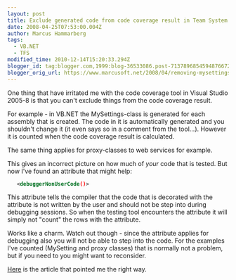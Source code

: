 ```yaml
---
layout: post
title: Exclude generated code from code coverage result in Team System
date: 2008-04-25T07:53:00.004Z
author: Marcus Hammarberg
tags:
  - VB.NET
  - TFS
modified_time: 2010-12-14T15:20:33.294Z
blogger_id: tag:blogger.com,1999:blog-36533086.post-7137896854594876672
blogger_orig_url: https://www.marcusoft.net/2008/04/removing-mysettings-from-code-coverage.html
---
```


One thing that have irritated me with the code coverage tool in Visual Studio 2005-8 is that you can't exclude things from the code coverage result.

For example - in VB.NET the MySettings-class is generated for each assembly that is created. The code in it is automatically generated and you shouldn't change it (it even says so in a comment from the tool...). However it is counted when the code coverage result is calculated.

The same thing applies for proxy-classes to web services for example.

This gives an incorrect picture on how much of *your* code that is tested. But now I've found an attribute that might help:

```xml
   <debuggerNonUserCode()>
```

This attribute tells the compiler that the code that is decorated with the attribute is not written by the user and should not be step into during debugging sessions. So when the testing tool encounters the attribute it will simply not "count" the rows with the attribute.

Works like a charm. Watch out though - since the attribute applies for debugging also you will not be able to step into the code. For the examples I've counted (MySetting and proxy classes) that is normally not a problem, but if you need to you might want to reconsider.

[Here](http://richardsbraindump.blogspot.com/2007/12/how-to-exclude-method-from-code.html) is the article that pointed me the right way.
